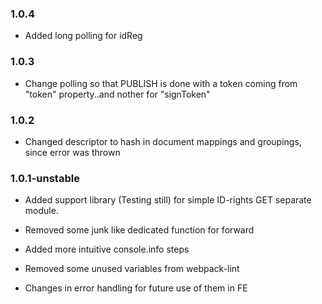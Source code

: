 ### 1.0.4
- Added long polling for idReg

### 1.0.3
- Change polling so that PUBLISH is done with a token coming from "token" property..and nother for "signToken"

### 1.0.2
- Changed descriptor to hash in document mappings and groupings, since error was thrown

### 1.0.1-unstable

- Added support library (Testing still) for simple ID-rights GET separate module.

- Removed some junk like dedicated function for forward

- Added more intuitive console.info steps

- Removed some unused variables from webpack-lint

- Changes in error handling for future use of them in FE
